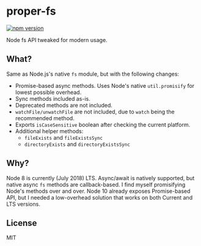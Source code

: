 # proper-fs
[![npm version](https://badge.fury.io/js/proper-fs.svg)](https://www.npmjs.com/package/proper-fs)

Node fs API tweaked for modern usage.

## What?

Same as Node.js's native `fs` module, but with the following changes:
- Promise-based async methods. Uses Node's native `util.promisify` for lowest possible overhead.
- Sync methods included as-is.
- Deprecated methods are not included.
- `watchFile/unwatchFile` are not included, due to `watch` being the recommended method.
- Exports `isCaseSensitive` boolean after checking the current platform.
- Additional helper methods:
  - `fileExists` and `fileExistsSync`
  - `directoryExists` and `directoryExistsSync`

## Why?

Node 8 is currently (July 2018) LTS. Async/await is natively supported, but native async `fs` methods are callback-based. I find myself promisifying Node's methods over and over. Node 10 already exposes Promise-based API, but I needed a low-overhead solution that works on both Current and LTS versions.

## License

MIT
